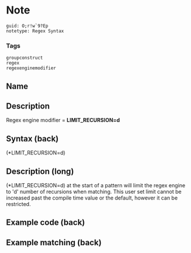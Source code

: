 # Note
```
guid: O;r!w`9?Ep
notetype: Regex Syntax
```

### Tags
```
groupconstruct
regex
regexenginemodifier
```

## Name


## Description
Regex engine modifier = <b>LIMIT_RECURSION=d</b>

## Syntax (back)
<div>
  (*LIMIT_RECURSION=d)
</div>

## Description (long)
(*LIMIT_RECURSION=d) at the start of a pattern will limit the regex engine to 'd' number of recursions when matching. This user set limit cannot be increased past the compile time value or the default, however it can be restricted.

## Example code (back)


## Example matching (back)

